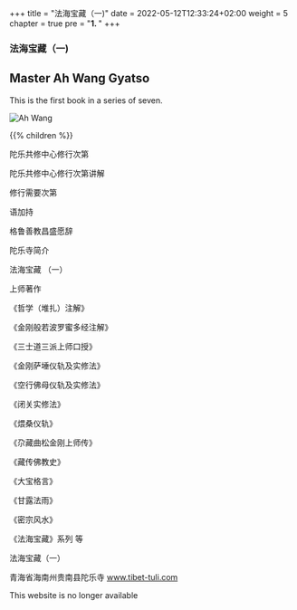 +++
title = "法海宝藏（一)"
date = 2022-05-12T12:33:24+02:00
weight = 5
chapter = true
pre = "<b>1. </b>"
+++

### 法海宝藏（一)

## Master Ah Wang Gyatso

This is the first book in a series of seven.

![Ah Wang](/images/fahaibao1.png)

{{% children  %}}


陀乐共修中心修行次第

陀乐共修中心修行次第讲解

修行需要次第

语加持

格鲁善教昌盛愿辞

陀乐寺简介


法海宝藏 （一）

上师著作

《哲学（堆扎）注解》

《金刚般若波罗蜜多经注解》

《三士道三派上师口授》

《金刚萨埵仪轨及实修法》

《空行佛母仪轨及实修法》

《闭关实修法》

《煨桑仪轨》

《尕藏曲松金刚上师传》

《藏传佛教史》

《大宝格言》

《甘露法雨》

《密宗风水》

《法海宝藏》系列 等

法海宝藏（一）



青海省海南州贵南县陀乐寺 
www.tibet-tuli.com 

This website is no longer available

